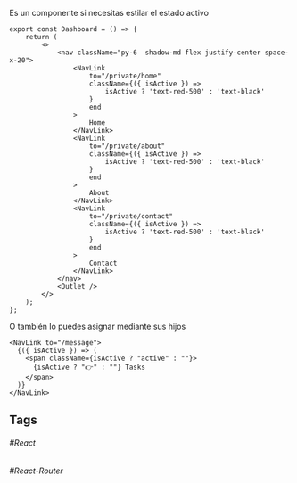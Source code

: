Es un componente si necesitas estilar el estado activo

```tsx
export const Dashboard = () => {
	return (
		<>
			<nav className="py-6  shadow-md flex justify-center space-x-20">
				<NavLink
					to="/private/home"
					className={({ isActive }) =>
						isActive ? 'text-red-500' : 'text-black'
					}
					end
				>
					Home
				</NavLink>
				<NavLink
					to="/private/about"
					className={({ isActive }) =>
						isActive ? 'text-red-500' : 'text-black'
					}
					end
				>
					About
				</NavLink>
				<NavLink
					to="/private/contact"
					className={({ isActive }) =>
						isActive ? 'text-red-500' : 'text-black'
					}
					end
				>
					Contact
				</NavLink>
			</nav>
			<Outlet />
		</>
	);
};
```

O también lo puedes asignar mediante sus hijos 

```tsx
<NavLink to="/message">
  {({ isActive }) => (
    <span className={isActive ? "active" : ""}>
      {isActive ? "👉" : ""} Tasks
    </span>
  )}
</NavLink>
```
## Tags

###### #React
###### #React-Router 